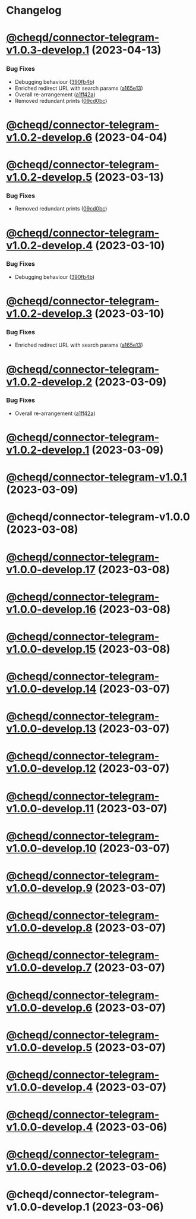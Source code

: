 # Changelog

# [@cheqd/connector-telegram-v1.0.3-develop.1](https://github.com/cheqd/connector-telegram/compare/1.0.2...1.0.3-develop.1) (2023-04-13)


### Bug Fixes

* Debugging behaviour ([390fb4b](https://github.com/cheqd/connector-telegram/commit/390fb4b8969f16e29b2e000c706eddb273d3d9a2))
* Enriched redirect URL with search params ([a165e13](https://github.com/cheqd/connector-telegram/commit/a165e13a4619b8e5512139095d1103014d36c414))
* Overall re-arrangement ([a1ff42a](https://github.com/cheqd/connector-telegram/commit/a1ff42a8eb80f422dc4e89c04cd120eb49aec944))
* Removed redundant prints ([09cd0bc](https://github.com/cheqd/connector-telegram/commit/09cd0bc50d1decccb60fd18daeea2b2488f8707e))

# [@cheqd/connector-telegram-v1.0.2-develop.6](https://github.com/cheqd/community-credentials-auth/compare/1.0.2-develop.5...1.0.2-develop.6) (2023-04-04)

# [@cheqd/connector-telegram-v1.0.2-develop.5](https://github.com/cheqd/community-credentials-auth/compare/1.0.2-develop.4...1.0.2-develop.5) (2023-03-13)


### Bug Fixes

* Removed redundant prints ([09cd0bc](https://github.com/cheqd/community-credentials-auth/commit/09cd0bc50d1decccb60fd18daeea2b2488f8707e))

# [@cheqd/connector-telegram-v1.0.2-develop.4](https://github.com/cheqd/community-credentials-auth/compare/1.0.2-develop.3...1.0.2-develop.4) (2023-03-10)


### Bug Fixes

* Debugging behaviour ([390fb4b](https://github.com/cheqd/community-credentials-auth/commit/390fb4b8969f16e29b2e000c706eddb273d3d9a2))

# [@cheqd/connector-telegram-v1.0.2-develop.3](https://github.com/cheqd/community-credentials-auth/compare/1.0.2-develop.2...1.0.2-develop.3) (2023-03-10)


### Bug Fixes

* Enriched redirect URL with search params ([a165e13](https://github.com/cheqd/community-credentials-auth/commit/a165e13a4619b8e5512139095d1103014d36c414))

# [@cheqd/connector-telegram-v1.0.2-develop.2](https://github.com/cheqd/community-credentials-auth/compare/1.0.2-develop.1...1.0.2-develop.2) (2023-03-09)


### Bug Fixes

* Overall re-arrangement ([a1ff42a](https://github.com/cheqd/community-credentials-auth/commit/a1ff42a8eb80f422dc4e89c04cd120eb49aec944))

# [@cheqd/connector-telegram-v1.0.2-develop.1](https://github.com/cheqd/community-credentials-auth/compare/1.0.1...1.0.2-develop.1) (2023-03-09)

# [@cheqd/connector-telegram-v1.0.1](https://github.com/cheqd/community-credentials-auth/compare/1.0.0...1.0.1) (2023-03-09)

# @cheqd/connector-telegram-v1.0.0 (2023-03-08)

# [@cheqd/connector-telegram-v1.0.0-develop.17](https://github.com/cheqd/community-credentials-auth/compare/1.0.0-develop.16...1.0.0-develop.17) (2023-03-08)

# [@cheqd/connector-telegram-v1.0.0-develop.16](https://github.com/cheqd/community-credentials-auth/compare/1.0.0-develop.15...1.0.0-develop.16) (2023-03-08)

# [@cheqd/connector-telegram-v1.0.0-develop.15](https://github.com/cheqd/community-credentials-auth/compare/1.0.0-develop.14...1.0.0-develop.15) (2023-03-08)

# [@cheqd/connector-telegram-v1.0.0-develop.14](https://github.com/cheqd/community-credentials-auth/compare/1.0.0-develop.13...1.0.0-develop.14) (2023-03-07)

# [@cheqd/connector-telegram-v1.0.0-develop.13](https://github.com/cheqd/community-credentials-auth/compare/1.0.0-develop.12...1.0.0-develop.13) (2023-03-07)

# [@cheqd/connector-telegram-v1.0.0-develop.12](https://github.com/cheqd/community-credentials-auth/compare/1.0.0-develop.11...1.0.0-develop.12) (2023-03-07)

# [@cheqd/connector-telegram-v1.0.0-develop.11](https://github.com/cheqd/community-credentials-auth/compare/1.0.0-develop.10...1.0.0-develop.11) (2023-03-07)

# [@cheqd/connector-telegram-v1.0.0-develop.10](https://github.com/cheqd/community-credentials-auth/compare/1.0.0-develop.9...1.0.0-develop.10) (2023-03-07)

# [@cheqd/connector-telegram-v1.0.0-develop.9](https://github.com/cheqd/community-credentials-auth/compare/1.0.0-develop.8...1.0.0-develop.9) (2023-03-07)

# [@cheqd/connector-telegram-v1.0.0-develop.8](https://github.com/cheqd/community-credentials-auth/compare/1.0.0-develop.7...1.0.0-develop.8) (2023-03-07)

# [@cheqd/connector-telegram-v1.0.0-develop.7](https://github.com/cheqd/community-credentials-auth/compare/1.0.0-develop.6...1.0.0-develop.7) (2023-03-07)

# [@cheqd/connector-telegram-v1.0.0-develop.6](https://github.com/cheqd/community-credentials-auth/compare/1.0.0-develop.5...1.0.0-develop.6) (2023-03-07)

# [@cheqd/connector-telegram-v1.0.0-develop.5](https://github.com/cheqd/community-credentials-auth/compare/1.0.0-develop.4...1.0.0-develop.5) (2023-03-07)

# [@cheqd/connector-telegram-v1.0.0-develop.4](https://github.com/cheqd/community-credentials-auth/compare/1.0.0-develop.3...1.0.0-develop.4) (2023-03-07)

# [@cheqd/connector-telegram-v1.0.0-develop.4](https://github.com/cheqd/community-credentials-auth/compare/1.0.0-develop.3...1.0.0-develop.4) (2023-03-06)

# [@cheqd/connector-telegram-v1.0.0-develop.2](https://github.com/cheqd/community-credentials-auth/compare/1.0.0-develop.1...1.0.0-develop.2) (2023-03-06)

# @cheqd/connector-telegram-v1.0.0-develop.1 (2023-03-06)
